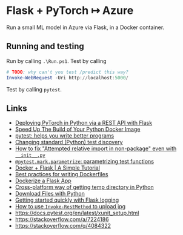 # Flask + PyTorch &mapsto; Azure

Run a small ML model in Azure via Flask, in a Docker container.

## Running and testing

Run by calling `.\Run.ps1`. Test by calling

```powershell
# TODO: why can't you test /predict this way?
Invoke-WebRequest -Uri http://localhost:5000/
```

Test by calling `pytest`.

## Links

- [Deploying PyTorch in Python via a REST API with Flask](https://pytorch.org/tutorials/intermediate/flask_rest_api_tutorial.html)
- [Speed Up The Build of Your Python Docker Image](https://vsupalov.com/speed-up-python-docker-image-build/)
- [pytest: helps you write better programs](https://docs.pytest.org/en/latest/)
- [Changing standard (Python) test discovery](http://doc.pytest.org/en/latest/example/pythoncollection.html)
- [How to fix "Attempted relative import in non-package" even with `__init__.py`](https://stackoverflow.com/q/11536764)
- [`@pytest.mark.parametrize`: parametrizing test functions](https://docs.pytest.org/en/latest/parametrize.html)
- [Docker + Flask | A Simple Tutorial](https://medium.com/@doedotdev/docker-flask-a-simple-tutorial-bbcb2f4110b5)
- [Best practices for writing Dockerfiles](https://docs.docker.com/develop/develop-images/dockerfile_best-practices/)
- [Dockerize a Flask App](https://dev.to/riverfount/dockerize-a-flask-app-17ag)
- [Cross-platform way of getting temp directory in Python](https://stackoverflow.com/a/847866)
- [Download Files with Python](https://stackabuse.com/download-files-with-python/)
- [Getting started quickly with Flask logging](https://www.scalyr.com/blog/getting-started-quickly-with-flask-logging/)
- [How to use `Invoke-RestMethod` to upload jpg](https://stackoverflow.com/q/42395638)
- https://docs.pytest.org/en/latest/xunit_setup.html
- https://stackoverflow.com/a/7224186
- https://stackoverflow.com/q/4084322
